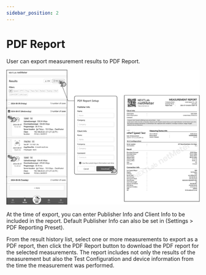 ```yaml
---
sidebar_position: 2
---
```


# PDF Report

User can export measurement results to PDF Report.

![PDF Report](../img/PDFReport.png)

At the time of export, you can enter Publisher Info and Client Info to be included in the report. 
Default Publisher Info can also be set in (Settings > PDF Reporting Preset).

From the result history list, select one or more measurements to export as a PDF report, 
then click the PDF Report button to download the PDF report for the selected measurements.
The report includes not only the results of the measurement 
but also the Test Configuration and device information from the time the measurement was performed.